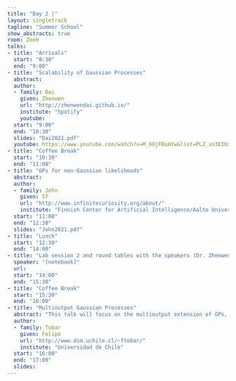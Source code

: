 ```yaml
---
title: "Day 2 |"
layout: singletrack
tagline: "Summer School"
show_abstracts: true
room: Zoom
talks:
- title: "Arrivals"
  start: "8:30"
  end: "9:00"
- title: "Scalability of Gaussian Processes"
  abstract:
  author:
  - family: Dai
    given: Zhenwen
    url: "http://zhenwendai.github.io/"
    institute: "Spotify"
    youtube: 
  start: "9:00"
  end: "10:30"
  slides: "Dai2021.pdf"
  youtube: https://www.youtube.com/watch?v=M_6OjFBuAYw&list=PLZ_xn3EIbxZGcqHGFj-P_SI6OCXy8TfoL&index=5
- title: "Coffee Break"
  start: "10:30"
  end: "11:00"
- title: "GPs for non-Gaussian likelihoods"
  abstract:
  author:
  - family: John
    given: ST
    url: "http://www.infinitecuriosity.org/about/"
    institute: "Finnish Center for Artificial Intelligence/Aalto University"
  start: "11:00"
  end: "12:30"
  slides: "John2021.pdf"
- title: "Lunch"
  start: "12:30"
  end: "14:00"
- title: "Lab session 2 and round tables with the speakers (Dr. Zhenwen Dai and Dr. ST John)"
  speaker: "[notebook]"
  url:
  start: "14:00"
  end: "15:30"
- title: "Coffee Break"
  start: "15:30"
  end: "16:00"
- title: "Multioutput Gaussian Processes"
  abstract: "This talk will focus on the multioutput extension of GPs, also known as multitask GPs or vector-valued GPs. Akin to their scalar-valued counterpart, MOGPs are Bayesian nonparametric generative models for time series, which, in addition to modelling temporal dependencies among data, also account for across-channel relationships. In this regard, the main challenge in MOGPs is the construction of covariance functions that are as capable as possible to identify relationships among different time series while fulfilling the structural properties (e.g., positive definiteness) of the full multioutput covariance. We will start with a motivation for MOGPs and they can be constructed by mixing independent GPs, then, we will revise standard approaches to covariance design and their implications. Lastly, we will present dedicated software for MOGPs with examples and real-world applications."
  author:
  - family: Tobar
    given: Felipe
    url: "http://www.dim.uchile.cl/~ftobar/"
    institute: "Universidad de Chile"
  start: "16:00"
  end: "17:00"
  slides: 
---
```

